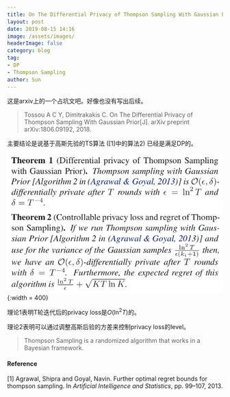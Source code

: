 ```yaml
---
title: On The Differential Privacy of Thompson Sampling With Gaussian Prior notes
layout: post
date: 2019-08-15 14:16
image: /assets/images/
headerImage: false
category: blog
tag:
- DP
- Thompson Sampling
author: Sun
---
```


这是arxiv上的一个占坑文吧。好像也没有写出后续。

> Tossou A C Y, Dimitrakakis C. On The Differential Privacy of Thompson Sampling With Gaussian Prior[J]. arXiv preprint arXiv:1806.09192, 2018.

主要结论是说基于高斯先验的TS算法 ([1]中的算法2) 已经是满足DP的。

![image-20190815142143457](/assets/images/2019-08-15-DP-Thompson-Sampling/image-20190815142143457.png){:width = 400}

理论1表明T轮迭代后的privacy loss是$O(\ln^2 T)$的。

理论2表明可以通过调整高斯后验的方差来控制privacy loss的level。

> Thompson Sampling is a randomized algorithm that works in a Bayesian framework.



#### Reference

[1] Agrawal, Shipra and Goyal, Navin. Further optimal regret bounds for thompson sampling. In *Artificial Intelligence and Statistics*, pp. 99–107, 2013.